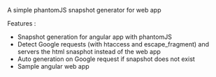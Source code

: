 A simple phantomJS snapshot generator for web app

Features :

- Snapshot generation for angular app with phantomJS
- Detect Google requests (with htaccess and escape_fragment) and servers the html snasphot instead of the web app
- Auto generation on Google request if snapshot does not exist
- Sample angular web app
